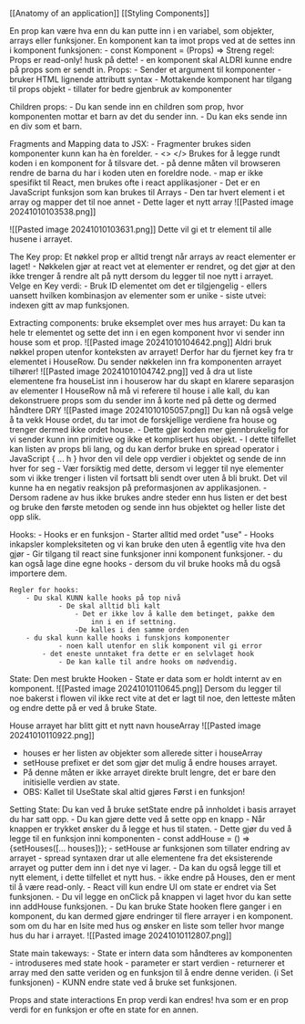 [[Anatomy of an application]]
[[Styling Components]]


En prop kan være hva enn du kan putte inn i en variabel, som objekter, arrays eller funksjoner.
En komponent kan ta imot props ved at de settes inn i komponent funksjonen:
		- const Komponent = (Props) =>
	Streng regel: Props er read-only! husk på dette!
		- en komponent skal ALDRI kunne endre på props som er sendt in. 
Props:
	- Sender et argument til komponenter
	- bruker HTML lignende attributt syntax
	- Mottakende komponent har tilgang til props objekt
	- tillater for bedre gjenbruk av komponenter

Children props:
	- Du kan sende inn en children som prop, hvor komponenten mottar et barn av det du sender inn. 
	- Du kan eks sende inn en div som et barn.

Fragments and Mapping data to JSX:
	- Fragmenter brukes siden komponenter kunn kan ha èn forelder. 
			- <> </> Brukes for å legge rundt koden i en komponent for å tilsvare det.
		- på denne måten vil browseren rendre de barna du har i koden uten en foreldre node.
	- map er ikke spesifikt til React, men brukes ofte i react applikasjoner
		- Det er en JavaScript funksjon som kan brukes til Arrays
			- Den tar hvert element i et array og mapper det til noe annet
				- Dette lager et nytt array
![[Pasted image 20241010103538.png]]

![[Pasted image 20241010103631.png]]
Dette vil gi et tr element til alle husene i arrayet.


The Key prop:
	Et nøkkel prop er alltid trengt når arrays av react elementer er laget!
		- Nøkkelen gjør at react vet at elementer er rendret, og det gjør at den ikke trenger å rendre alt på nytt dersom du legger til noe nytt i arrayet.
	Velge en Key verdi:
		- Bruk ID elementet om det er tilgjengelig
		- ellers uansett hvilken kombinasjon av elementer som er unike
		- siste utvei: indexen gitt av map funksjonen.

Extracting components:
	bruke eksemplet over mes hus arrayet:
		Du kan ta hele tr elementet og sette det inn i en egen komponent hvor vi sender inn house som et prop.
		![[Pasted image 20241010104642.png]]
		Aldri bruk nøkkel propen utenfor konteksten av arrayet!
		Derfor har du fjernet key fra tr elementet i HouseRow. Du sender nøkkelen inn fra komponenten arrayet tilhører!
		![[Pasted image 20241010104742.png]]
	ved å dra ut liste elementene fra houseList inn i houserow har du skapt en klarere separasjon av elementer
I HouseRow nå må vi referere til house i alle kall, du kan dekonstruere props som du sender inn å korte ned på dette og dermed håndtere DRY
![[Pasted image 20241010105057.png]]
Du kan nå også velge å ta vekk House ordet, du tar imot de forskjellige verdiene fra house og trenger dermed ikke ordet house.
	- Dette gjør koden mer gjennbrukelig for vi sender kunn inn primitive og ikke et komplisert hus objekt. 
	- I dette tilfellet kan listen av props bli lang, og du kan derfor bruke en spread operator i JavaScript { ... h } hvor den vil dele opp verdier i objektet og sende de inn hver for seg
		- Vær forsiktig med dette, dersom vi legger til nye elementer som vi ikke trenger i listen vil fortsatt bli sendt over uten å bli brukt. Det vil kunne ha en negativ reaksjon på preformasjonen av applikasjonen.
	- Dersom radene av hus ikke brukes andre steder enn hus listen er det best og bruke den første metoden og sende inn hus objektet og heller liste det opp slik. 


Hooks:
	- Hooks er en funksjon
	- Starter alltid med ordet "use"
	- Hooks inkapsler kompleksiteten og vi kan bruke den uten å egentlig vite hva den gjør
	- Gir tilgang til react sine funksjoner inni komponent funksjoner.
	- du kan også lage dine egne hooks
	- dersom du vil bruke hooks må du også importere dem.

	Regler for hooks:
		- Du skal KUNN kalle hooks på top nivå 
				- De skal alltid bli kalt
					- Det er ikke lov å kalle dem betinget, pakke dem 
						inn i en if settning.
					-De kalles i den samme orden
		- du skal kunn kalle hooks i funskjons komponenter
				- noen kall utenfor en slik komponent vil gi error
			- det eneste unntaket fra dette er en selvlaget hook
				- De kan kalle til andre hooks om nødvendig.

State:
	Den mest brukte Hooken
		- State er data som er holdt internt av en komponent.
![[Pasted image 20241010110645.png]]
Dersom du legger til noe bakerst i flowen vil ikke rect vite at det er lagt til noe, den letteste måten og endre dette på er ved å bruke State.

House arrayet har blitt gitt et nytt navn houseArray
![[Pasted image 20241010110922.png]]
 - houses er her listen av objekter som allerede sitter i houseArray
 - setHouse prefixet er det som gjør det mulig å endre houses arrayet.
 - På denne måten er ikke arrayet direkte brult lengre, det er bare den initisielle verdien av state.
 - OBS: Kallet til UseState skal altid gjøres Først i en funksjon!

Setting State:
	Du kan ved å bruke setState endre på innholdet i basis arrayet du har satt opp.
		- Du kan gjøre dette ved å sette opp en knapp
		- Når knappen er trykket ønsker du å legge et hus til staten.
		- Dette gjør du ved å legge til en funksjon inni komponenten
			- const addHouse = () => {setHouses([... houses])};
				- setHouse ar funksjonen som tillater endring av arrayet
				- spread syntaxen drar ut alle elementene fra det eksisterende arrayet og putter dem inn i det nye vi lager.
				- Da kan du også legge till et nytt element, i dette tilfellet et nytt hus.
			- ikke endre på Houses, den er ment til å være read-only.
			- React vill kun endre UI om state er endret via Set funksjonen. 
		- Du vil legge en onClick på knappen vi laget hvor du kan sette inn addHouse funksjonen. 
	- Du kan bruke State hooken flere ganger i en komponent, du kan dermed gjøre endringer til flere arrayer i en komponent. som om du har en lsite med hus og ønsker en liste som teller hvor mange hus du har i arrayet. 
	![[Pasted image 20241010112807.png]]

State main takeways:
	- State er intern data som håndteres av komponenten
	- introduseres med state hook
	- parameter er start verdien
	- returnerer et array med den satte veriden og en funksjon til å endre denne veriden. (i Set funksjonen)
	- KUNN endre state ved å bruke set funksjonen.


Props and state interactions
	En prop verdi kan endres!
	hva som er en prop verdi for en funksjon er ofte en state for en annen.

